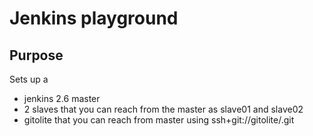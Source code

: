 Jenkins playground
==================

Purpose
-------

Sets up a
- jenkins 2.6 master
- 2 slaves that you can reach from the master as slave01 and slave02
- gitolite that you can reach from master using ssh+git://gitolite/<repo>.git
